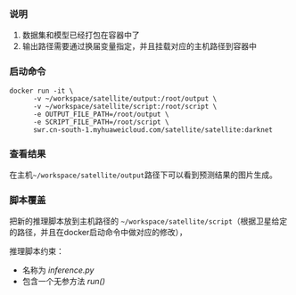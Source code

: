 
### 说明

1. 数据集和模型已经打包在容器中了
2. 输出路径需要通过换届变量指定，并且挂载对应的主机路径到容器中

### 启动命令

```shell
docker run -it \
      -v ~/workspace/satellite/output:/root/output \
      -v ~/workspace/satellite/script:/root/script \
      -e OUTPUT_FILE_PATH=/root/output \
      -e SCRIPT_FILE_PATH=/root/script \
      swr.cn-south-1.myhuaweicloud.com/satellite/satellite:darknet
```

### 查看结果

在主机`~/workspace/satellite/output`路径下可以看到预测结果的图片生成。


### 脚本覆盖

把新的推理脚本放到主机路径的 `~/workspace/satellite/script`（根据卫星给定的路径，并且在docker启动命令中做对应的修改），

推理脚本约束：

- 名称为 *inference.py*
- 包含一个无参方法 *run()*